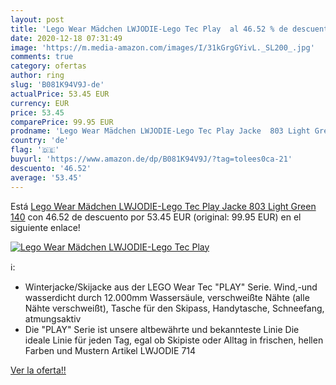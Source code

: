 ```yaml
---
layout: post
title: 'Lego Wear Mädchen LWJODIE-Lego Tec Play  al 46.52 % de descuento'
date: 2020-12-18 07:31:49
image: 'https://m.media-amazon.com/images/I/31kGrgGYivL._SL200_.jpg'
comments: true
category: ofertas
author: ring
slug: 'B081K94V9J-de'
actualPrice: 53.45 EUR
currency: EUR
price: 53.45
comparePrice: 99.95 EUR
prodname: 'Lego Wear Mädchen LWJODIE-Lego Tec Play Jacke  803 Light Green  140'
country: 'de'
flag: '🇩🇪'
buyurl: 'https://www.amazon.de/dp/B081K94V9J/?tag=tolees0ca-21'
descuento: '46.52'
average: '53.45'
---
```


Está [Lego Wear Mädchen LWJODIE-Lego Tec Play Jacke  803 Light Green  140](https://www.amazon.de/dp/B081K94V9J/?tag=tolees0ca-21) con 46.52 de descuento por 53.45 EUR (original: 99.95 EUR) en el siguiente enlace!

[![Lego Wear Mädchen LWJODIE-Lego Tec Play ](https://m.media-amazon.com/images/I/31kGrgGYivL._SL200_.jpg)](https://www.amazon.de/dp/B081K94V9J/?tag=tolees0ca-21)

ℹ️:

- Winterjacke/Skijacke aus der LEGO Wear Tec "PLAY" Serie. Wind,-und wasserdicht durch 12.000mm Wassersäule, verschweißte Nähte (alle Nähte verschweißt), Tasche für den Skipass, Handytasche, Schneefang, atmungsaktiv
- Die "PLAY" Serie ist unsere altbewährte und bekannteste Linie Die ideale Linie für jeden Tag, egal ob Skipiste oder Alltag in frischen, hellen Farben und Mustern Artikel LWJODIE 714

[Ver la oferta!!](https://www.amazon.de/dp/B081K94V9J/?tag=tolees0ca-21)
